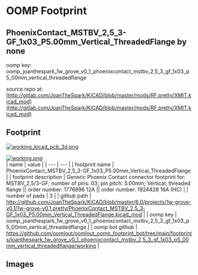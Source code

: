 # OOMP Footprint  
## PhoenixContact_MSTBV_2,5_3-GF_1x03_P5.00mm_Vertical_ThreadedFlange  by none  
  
oomp key: oomp_joanthespark_1w_grove_v0_1_phoenixcontact_mstbv_2,5_3_gf_1x03_p5_00mm_vertical_threadedflange  
  
source repo at: [http://gitlab.com/JoanTheSpark/KiCAD/blob/master/mods/RF.pretty/XMIT.kicad_mod](http://gitlab.com/JoanTheSpark/KiCAD/blob/master/mods/RF.pretty/XMIT.kicad_mod)  
## Footprint  
  
[![working_kicad_pcb_3d.png](working_kicad_pcb_3d_600.png)](working_kicad_pcb_3d.png)  
  
[![working.png](working_600.png)](working.png)  
| name | value | 
| --- | --- | 
| footprint name | PhoenixContact_MSTBV_2,5_3-GF_1x03_P5.00mm_Vertical_ThreadedFlange | 
| footprint description | Generic Phoenix Contact connector footprint for: MSTBV_2,5/3-GF; number of pins: 03; pin pitch: 5.00mm; Vertical; threaded flange || order number: 1776896 12A || order number: 1924428 16A (HC) | 
| number of pads | 3 | 
| github path | http://github.com/JoanTheSpark/KiCAD/blob/master/6.0/projects/1w-grove-v0.1/1w-grove-v0.1.pretty/PhoenixContact_MSTBV_2,5_3-GF_1x03_P5.00mm_Vertical_ThreadedFlange.kicad_mod | 
| oomp key | oomp_joanthespark_1w_grove_v0_1_phoenixcontact_mstbv_2,5_3_gf_1x03_p5_00mm_vertical_threadedflange | 
| oomp bot github | https://github.com/oomlout/oomlout_oomp_footprint_bot/tree/main/footprints/joanthespark_1w_grove_v0_1_phoenixcontact_mstbv_2,5_3_gf_1x03_p5_00mm_vertical_threadedflange/working | 
## Images  

